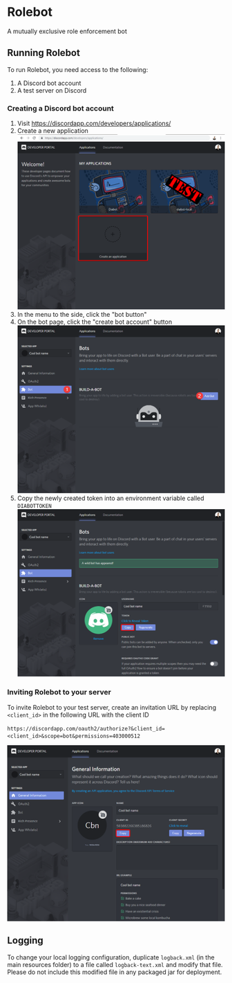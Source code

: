 # Rolebot

A mutually exclusive role enforcement bot

## Running Rolebot
To run Rolebot, you need access to the following: 
1. A Discord bot account
3. A test server on Discord

### Creating a Discord bot account
1. Visit https://discordapp.com/developers/applications/
2. Create a new application ![](/docs/create_application.png)
3. In the menu to the side, click the "bot button"
4. On the bot page, click the "create bot account" button ![](/docs/build_a_bot.png)
5. Copy the newly created token into an environment variable called `DIABOTTOKEN` ![](/docs/copy_token.png)

### Inviting Rolebot to your server
To invite Rolebot to your test server, create an invitation URL by replacing `<client_id>` in the following URL with the client ID 

`https://discordapp.com/oauth2/authorize?&client_id=<client_id>&scope=bot&permissions=403000512`

![](/docs/copy_id.png)

## Logging

To change your local logging configuration, duplicate `logback.xml` (in the main resources folder) to a file called `logback-text.xml` and modify that file. 
Please do not include this modified file in any packaged jar for deployment.
